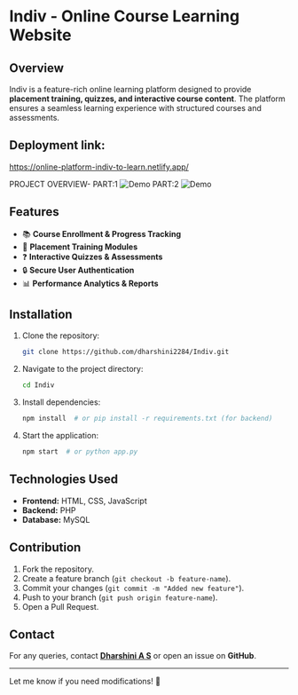 # **Indiv - Online Course Learning Website**  

## **Overview**  
Indiv is a feature-rich online learning platform designed to provide **placement training, quizzes, and interactive course content**. The platform ensures a seamless learning experience with structured courses and assessments.  

## Deployment link:
https://online-platform-indiv-to-learn.netlify.app/

PROJECT OVERVIEW-
PART:1
![Demo](https://github.com/divyaprabha1805/Indiv-Online-Course-Learning-Website/blob/main/indiv_part1.gif)
PART:2
![Demo](https://github.com/divyaprabha1805/Indiv-Online-Course-Learning-Website/blob/main/indiv_part-2.gif)


## **Features**  
- 📚 **Course Enrollment & Progress Tracking**  
- 🎯 **Placement Training Modules**  
- ❓ **Interactive Quizzes & Assessments**  
- 🔒 **Secure User Authentication**  
- 📊 **Performance Analytics & Reports**  

## **Installation**  

1. Clone the repository:  
   ```sh
   git clone https://github.com/dharshini2284/Indiv.git
   ```  
2. Navigate to the project directory:  
   ```sh
   cd Indiv
   ```  
3. Install dependencies:  
   ```sh
   npm install  # or pip install -r requirements.txt (for backend)
   ```  
4. Start the application:  
   ```sh
   npm start  # or python app.py
   ```  

## **Technologies Used**  
- **Frontend:** HTML, CSS, JavaScript  
- **Backend:** PHP
- **Database:** MySQL

## **Contribution**  
1. Fork the repository.  
2. Create a feature branch (`git checkout -b feature-name`).  
3. Commit your changes (`git commit -m "Added new feature"`).  
4. Push to your branch (`git push origin feature-name`).  
5. Open a Pull Request.  

## **Contact**  
For any queries, contact **[Dharshini A S](mailto:004dharshkumar@example.com)** or open an issue on **GitHub**.  

---

Let me know if you need modifications! 🚀
